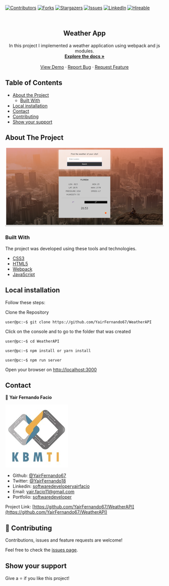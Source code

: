 [![Contributors][contributors-shield]][contributors-url]
[![Forks][forks-shield]][forks-url]
[![Stargazers][stars-shield]][stars-url]
[![Issues][issues-shield]][issues-url]
[![LinkedIn][linkedin-shield2]][linkedin-url2]
[![Hireable][hireable]][hireable-url]

<!-- PROJECT LOGO -->
<br />
<p align="center">
  <h2 align="center"> Weather App</h2>

  <p align="center">
    In this project I implemented a weather application using webpack and js modules.
    <br />
    <a href="https://github.com/YairFernando67/WeatherAPI"><strong>Explore the docs »</strong></a>
    <br />
    <br />
    <a href="https://github.com/YairFernando67/WeatherAPI">View Demo</a>
    ·
    <a href="https://github.com/YairFernando67/WeatherAPI/issues">Report Bug</a>
    ·
    <a href="https://github.com/YairFernando67/WeatherAPI/issues">Request Feature</a>
  </p>
</p>



<!-- TABLE OF CONTENTS -->
## Table of Contents

* [About the Project](#about-the-project)
  * [Built With](#built-with)
* [Local installation](#Local-installation)
* [Contact](#contact)
* [Contributing](#Contributing)
* [Show your support](#Show-your-support)



<!-- ABOUT THE PROJECT -->
## About The Project

![Screenshot Image](src/assets/logoRepo.PNG)

### Built With
The project was developed using these tools and technologies.
* [CSS3](https://developer.mozilla.org/en-US/docs/Web/CSS)
* [HTML5](https://www.w3schools.com/html/)
* [Webpack](https://webpack.js.org/)
* [JavaScript](https://developer.mozilla.org/es/docs/Web/JavaScript)


## Local installation


<p>Follow these steps:</p>

Clone the Repository

```Shell
user@pc:~$ git clone https://github.com/YairFernando67/WeatherAPI
```

Click on the console and to go to the folder that was created

```Shell
user@pc:~$ cd WeatherAPI
```

```
user@pc:~$ npm install or yarn install
```

```
user@pc:~$ npm run server
```

Open your browser on [http://localhost:3000](http://localhost:3000)

<!-- CONTACT -->
## Contact

👤 **Yair Fernando Facio**

![Screenshot Image](src/assets/logo.jpg)

- Github: [@YairFernando67](https://github.com/YairFernando67)
- Twitter: [@YairFernando18](https://twitter.com/YairFernando18)
- Linkedin: [softwaredeveloperyairfacio](https://www.linkedin.com/in/softwaredeveloperyairfacio/)
- Email: [yair.facio11@gmail.com](https://mail.google.com/mail/?view=cm&fs=1&tf=1&to=yair.facio11@gmail.com)
- Portfolio: [softwaredeveloper](https://yairfernando67.github.io/Portfolio/)

<p align="center">

Project Link: [https://github.com/YairFernando67/WeatherAPI](https://github.com/YairFernando67/WeatherAPI)

</p>

## 🤝 Contributing

Contributions, issues and feature requests are welcome!

Feel free to check the [issues page](https://github.com/YairFernando67/WeatherAPI/issues).

## Show your support

Give a ⭐️ if you like this project!

<!-- MARKDOWN LINKS & IMAGES -->

[contributors-shield]: https://img.shields.io/github/contributors/YairFernando67/WeatherAPI.svg?style=flat-square
[contributors-url]: https://github.com/YairFernando67/WeatherAPI/graphs/contributors
[forks-shield]: https://img.shields.io/github/forks/YairFernando67/WeatherAPI.svg?style=flat-square
[forks-url]: https://github.com/YairFernando67/WeatherAPI/network/members
[stars-shield]: https://img.shields.io/github/stars/YairFernando67/WeatherAPI.svg?style=flat-square
[stars-url]: https://github.com/YairFernando67/WeatherAPI/stargazers
[issues-shield]: https://img.shields.io/github/issues/YairFernando67/WeatherAPI.svg?style=flat-square
[issues-url]: https://github.com/YairFernando67/WeatherAPI/issues
[license-shield]: https://img.shields.io/github/license/YairFernando67/WeatherAPI.svg?style=flat-square
[license-url]: https://github.com/YairFernando67/WeatherAPI/blob/master/LICENSE.txt
[linkedin-shield2]: https://img.shields.io/badge/-LinkedIn-black.svg?style=flat-square&logo=linkedin&colorB=555
[linkedin-url2]: https://www.linkedin.com/in/softwaredeveloperyairfacio/
[hireable]: https://cdn.rawgit.com/hiendv/hireable/master/styles/flat/yes.svg
[hireable-url]: https://www.linkedin.com/in/softwaredeveloperyairfacio/





